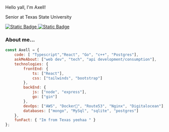 
Hello yall, I'm Axell!
<p>Senior at Texas State University</p>
<a href="https://axellmartinez.com" >
<img alt="Static Badge" src="https://img.shields.io/badge/personal%20website-green">
</a>
<a href="https://www.linkedin.com/in/axell-martinez-avila-158229223/" >
<img alt="Static Badge" src="https://img.shields.io/badge/linkedin-blue">
</a>


### About me...  

```javascript
const Axell = {
    code: [ "Typescript","React", "Go", "c++", "Postgres"],
    askMeAbout: ["web dev", "tech", "api development/consumption"],
    technologies: {
        frontEnd: {
            ts: ["React"],
            css: ["tailwinds", "bootstrap"]
        },
        backEnd: {
            js: ["node", "express"],
            go: ["gin"]
        },
        devOps: ["AWS", "Docker🐳", "Route53", "Nginx", "Digitalocean"],
        databases: ["mongo", "MySql", "sqlite", "postgres"]
    },
    funFact: { "Im from Texas yeehaa " }
};
```
